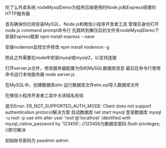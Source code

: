 吃了么外卖系统
nodeMysqlDemo为程序后端使用的Node.js和Express搭建的HTTP服务器

首先确保你已经安装MySQL、Node.js和微信小程序开发者工具
管理员身份打开node.js command prompt命令行
先跳转到解压后的文件夹nodeMysqlDemo下
安装Express框架
npm install express --save

安装nodemon监控文件修改
npm install nodemon -g

除此之外需要在node中安装mysql或mysql2，以支持连接

打开server.js文件，修改服务器配置为你的MySQL数据库信息
最后在命令行使用命令运行本地服务器
node server.js

在MySQL中，创建数据库elm
运行数据库文件elm.sql导入数据库文件

在微信小程序开发者工具中关闭域名校验

提示Error: ER_NOT_SUPPORTED_AUTH_MODE: Client does not support authentication protocol解决方案
启动数据库 net start mysql
登录数据库 mysql -u root -p
use elm
alter user 'root'@'localhost' identified with mysql_native_password by '123456'; //123456为数据库密码
flush privileges;  //即可解决 

初始账号密码为
peadmin
admin
